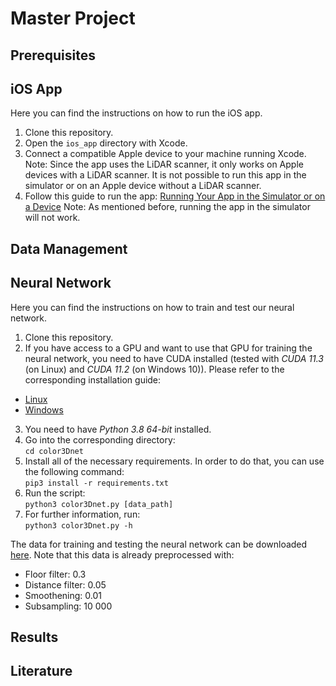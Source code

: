 # Master Project
## Prerequisites
## iOS App
Here you can find the instructions on how to run the iOS app.

1. Clone this repository.
2. Open the `ios_app` directory with Xcode.
3. Connect a compatible Apple device to your machine running Xcode. Note: Since the app uses the LiDAR scanner, it only works on Apple devices with a LiDAR scanner. It is not possible to run this app in the simulator or on an Apple device without a LiDAR scanner.
4. Follow this guide to run the app: [Running Your App in the Simulator or on a Device](https://developer.apple.com/documentation/xcode/running-your-app-in-the-simulator-or-on-a-device)
Note: As mentioned before, running the app in the simulator will not work.
## Data Management
## Neural Network
Here you can find the instructions on how to train and test our neural network.

1. Clone this repository.
2. If you have access to a GPU and want to use that GPU for training the neural network, you need to have CUDA installed (tested with *CUDA 11.3* (on Linux) and *CUDA 11.2* (on Windows 10)). Please refer to the corresponding installation guide:  
  - [Linux](https://docs.nvidia.com/cuda/cuda-installation-guide-linux/index.html)
  - [Windows](//docs.nvidia.com/cuda/cuda-installation-guide-microsoft-windows/index.html)
3. You need to have *Python 3.8 64-bit* installed.
4. Go into the corresponding directory:  
```cd color3Dnet```
5. Install all of the necessary requirements. In order to do that, you can use the following command:  
```pip3 install -r requirements.txt```
6. Run the script:  
```python3 color3Dnet.py [data_path]```
7. For further information, run:  
```python3 color3Dnet.py -h```

The data for training and testing the neural network can be downloaded [here](https://drive.google.com/file/d/1JBKiznmEAJ4bmBXLSUrOOJJwTacLlc63/view?usp=sharing). Note that this data is already preprocessed with:
  - Floor filter: 0.3
  - Distance filter: 0.05
  - Smoothening: 0.01
  - Subsampling: 10 000
## Results
## Literature
